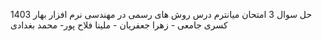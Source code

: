 حل سوال 3 امتحان میانترم درس روش های رسمی در مهندسی نرم افزار بهار 1403
کسری جامعی - زهرا جعفریان - ملینا فلاح پور- محمد بغدادی
